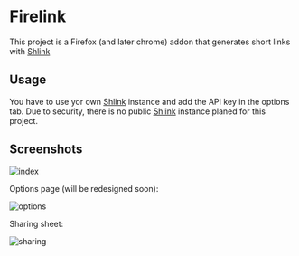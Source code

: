 # Firelink

This project is a Firefox (and later chrome) addon that generates short links with [Shlink](https://shlink.io/)

## Usage

You have to use yor own [Shlink](https://shlink.io/) instance and add the API key in the options tab. 
Due to security, there is no public [Shlink](https://shlink.io/) instance planed for this project.

## Screenshots


![index](https://cdn.morge.news/firelink/index-pic.png)

Options page (will be redesigned soon):

![options](https://cdn.morge.news/firelink/options-pic.png)

Sharing sheet:

![sharing](https://cdn.morge.news/firelink/share-pic.png)
